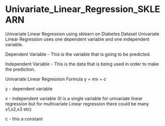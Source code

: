 # Univariate_Linear_Regression_SKLEARN
Univariate Linear Regression using sklearn on Diabetes Dataset
Univariate Linear Regression uses one dependent variable and one independent variable.

Dependent Variable - This is the variable that is going to be predicted.

Independent Variable - This is the data that is being used in order to make the prediction.

Univariate Linear Regression Formula
y = mx + c

y - dependent variable

x - independent variable (It is a single variable for univariate linear regression but for multivariate Linear regression there could be many x1,x2,x3 etc)

c - this a constant
